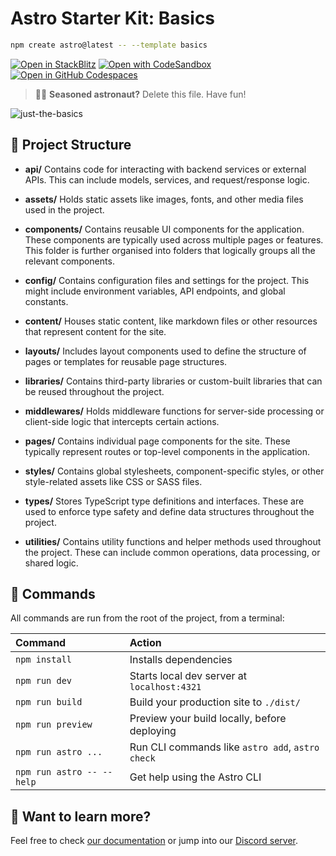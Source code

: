 # Astro Starter Kit: Basics

```sh
npm create astro@latest -- --template basics
```

[![Open in StackBlitz](https://developer.stackblitz.com/img/open_in_stackblitz.svg)](https://stackblitz.com/github/withastro/astro/tree/latest/examples/basics)
[![Open with CodeSandbox](https://assets.codesandbox.io/github/button-edit-lime.svg)](https://codesandbox.io/p/sandbox/github/withastro/astro/tree/latest/examples/basics)
[![Open in GitHub Codespaces](https://github.com/codespaces/badge.svg)](https://codespaces.new/withastro/astro?devcontainer_path=.devcontainer/basics/devcontainer.json)

> 🧑‍🚀 **Seasoned astronaut?** Delete this file. Have fun!

![just-the-basics](https://github.com/withastro/astro/assets/2244813/a0a5533c-a856-4198-8470-2d67b1d7c554)

## 🚀 Project Structure

- **api/**
  Contains code for interacting with backend services or external APIs. This can include models, services, and request/response logic.

- **assets/**
  Holds static assets like images, fonts, and other media files used in the project.

- **components/**
  Contains reusable UI components for the application. These components are typically used across multiple pages or features. This folder is further organised into folders that logically groups all the relevant components.

- **config/**
  Contains configuration files and settings for the project. This might include environment variables, API endpoints, and global constants.

- **content/**
  Houses static content, like markdown files or other resources that represent content for the site.

- **layouts/**
  Includes layout components used to define the structure of pages or templates for reusable page structures.

- **libraries/**
  Contains third-party libraries or custom-built libraries that can be reused throughout the project.

- **middlewares/**
  Holds middleware functions for server-side processing or client-side logic that intercepts certain actions.

- **pages/**
  Contains individual page components for the site. These typically represent routes or top-level components in the application.

- **styles/**
  Contains global stylesheets, component-specific styles, or other style-related assets like CSS or SASS files.

- **types/**
  Stores TypeScript type definitions and interfaces. These are used to enforce type safety and define data structures throughout the project.

- **utilities/**
  Contains utility functions and helper methods used throughout the project. These can include common operations, data processing, or shared logic.

## 🧞 Commands

All commands are run from the root of the project, from a terminal:

| Command                   | Action                                           |
| :------------------------ | :----------------------------------------------- |
| `npm install`             | Installs dependencies                            |
| `npm run dev`             | Starts local dev server at `localhost:4321`      |
| `npm run build`           | Build your production site to `./dist/`          |
| `npm run preview`         | Preview your build locally, before deploying     |
| `npm run astro ...`       | Run CLI commands like `astro add`, `astro check` |
| `npm run astro -- --help` | Get help using the Astro CLI                     |

## 👀 Want to learn more?

Feel free to check [our documentation](https://docs.astro.build) or jump into our [Discord server](https://astro.build/chat).
